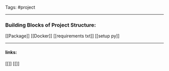 
Tags: #project 

------------------------------------------

###  Building Blocks of Project Structure: 
[[Package]]
[[Docker]]
[[requirements txt]]
[[setup py]]


---------------------
#### links:
[[]]
[[]]
